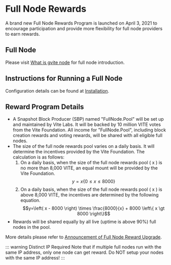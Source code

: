 # Full Node Rewards

A brand new Full Node Rewards Program is launched on April 3, 2021 to encourage participation and provide more flexibility for full node providers to earn rewards. 

## Full Node

Please visit [What is gvite node](../node/install.md#What-is-gvite-node) for full node introduction.

## Instructions for Running a Full Node

Configuration details can be found at [Installation](../node/install.md#full-node-reward).

## Reward Program Details

* A Snapshot Block Producer (SBP) named "FullNode.Pool" will be set up and maintained by Vite Labs. It will be backed by 10 million VITE votes from the Vite Foundation. All income for "FullNode.Pool", including block creation rewards and voting rewards, will be shared with all eligible full nodes.
* The size of the full node rewards pool varies on a daily basis. It will determine the incentives provided by the Vite Foundation. The calculation is as follows:
    1. On a daily basis, when the size of the full node rewards pool ( x ) is no more than 8,000 VITE, an equal mount will be provided by the Vite Foundation. 
    $$y=x \left\{ 0 \leq x \leq 8000 \right\}$$
    2. On a daily basis, when the size of the full node rewards pool ( x ) is above 8,000 VITE, the incentives are determined by the following equation.
    $$y=\left( x - 8000 \right) \times \frac{8000}{x} + 8000 \left\{ x \gt 8000 \right\}$$
* Rewards will be shared equally by all live (uptime is above 90%) full nodes in the pool.

More details please refer to [Announcement of Full Node Reward Upgrade](https://medium.com/vitelabs/vite-incentive-plan-full-node-reward-program-upgrade-c6e96c6405bb).

::: warning Distinct IP Required
Note that if multiple full nodes run with the same IP address, only one node can get reward. Do NOT setup your nodes with the same IP address! 
:::
